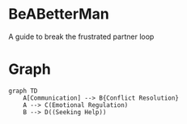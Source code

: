 # BeABetterMan
A guide to break the frustrated partner loop


# Graph

```mermaid
graph TD
    A[Communication] --> B{Conflict Resolution}
    A --> C(Emotional Regulation)
    B --> D((Seeking Help))
```    
